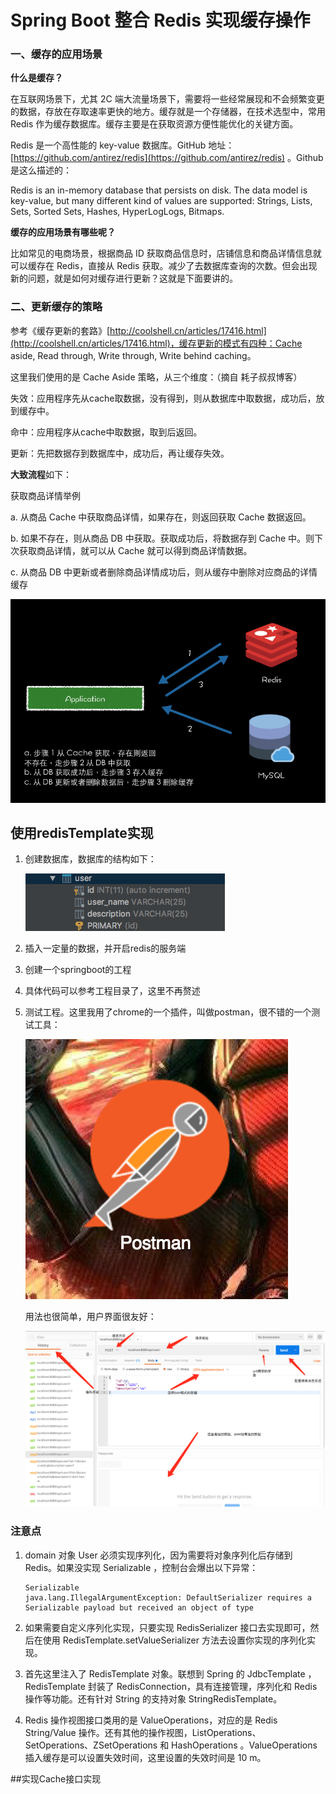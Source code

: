 # Spring Boot 整合 Redis 实现缓存操作

### **一、缓存的应用场景**

**什么是缓存？**

在互联网场景下，尤其 2C 端大流量场景下，需要将一些经常展现和不会频繁变更的数据，存放在存取速率更快的地方。缓存就是一个存储器，在技术选型中，常用 Redis 作为缓存数据库。缓存主要是在获取资源方便性能优化的关键方面。

Redis 是一个高性能的 key-value 数据库。GitHub 地址：[https://github.com/antirez/redis](https://github.com/antirez/redis) 。Github 是这么描述的：

Redis is an in-memory database that persists on disk. The data model is key-value, but many different kind of values are supported: Strings, Lists, Sets, Sorted Sets, Hashes, HyperLogLogs, Bitmaps.

**缓存的应用场景有哪些呢？**

比如常见的电商场景，根据商品 ID 获取商品信息时，店铺信息和商品详情信息就可以缓存在 Redis，直接从 Redis 获取。减少了去数据库查询的次数。但会出现新的问题，就是如何对缓存进行更新？这就是下面要讲的。

### 二、更新缓存的策略

参考《缓存更新的套路》[http://coolshell.cn/articles/17416.html](http://coolshell.cn/articles/17416.html)，缓存更新的模式有四种：Cache aside, Read through, Write through, Write behind caching。

这里我们使用的是 Cache Aside 策略，从三个维度：（摘自 耗子叔叔博客）

失效：应用程序先从cache取数据，没有得到，则从数据库中取数据，成功后，放到缓存中。

命中：应用程序从cache中取数据，取到后返回。

更新：先把数据存到数据库中，成功后，再让缓存失效。

**大致流程**如下：

获取商品详情举例

a. 从商品 Cache 中获取商品详情，如果存在，则返回获取 Cache 数据返回。

b. 如果不存在，则从商品 DB 中获取。获取成功后，将数据存到 Cache 中。则下次获取商品详情，就可以从 Cache 就可以得到商品详情数据。

c. 从商品 DB 中更新或者删除商品详情成功后，则从缓存中删除对应商品的详情缓存

![image](1.png)

## 使用redisTemplate实现

1. 创建数据库，数据库的结构如下：

   ![image](2.png)

2. 插入一定量的数据，并开启redis的服务端

3. 创建一个springboot的工程

4. 具体代码可以参考工程目录了，这里不再赘述

5. 测试工程。这里我用了chrome的一个插件，叫做postman，很不错的一个测试工具：

   ![image](3.png)

   用法也很简单，用户界面很友好：

   ![image](4.png)

### 注意点

1. domain 对象 User 必须实现序列化，因为需要将对象序列化后存储到 Redis。如果没实现 Serializable ，控制台会爆出以下异常：

   ```Shell
   Serializable
   java.lang.IllegalArgumentException: DefaultSerializer requires a Serializable payload but received an object of type

   ```

2. 如果需要自定义序列化实现，只要实现 RedisSerializer 接口去实现即可，然后在使用 RedisTemplate.setValueSerializer 方法去设置你实现的序列化实现。

3. 首先这里注入了 RedisTemplate 对象。联想到 Spring 的 JdbcTemplate ，RedisTemplate 封装了 RedisConnection，具有连接管理，序列化和 Redis 操作等功能。还有针对 String 的支持对象 StringRedisTemplate。

4. Redis 操作视图接口类用的是 ValueOperations，对应的是 Redis String/Value 操作。还有其他的操作视图，ListOperations、SetOperations、ZSetOperations 和 HashOperations 。ValueOperations 插入缓存是可以设置失效时间，这里设置的失效时间是 10 m。

##实现Cache接口实现

